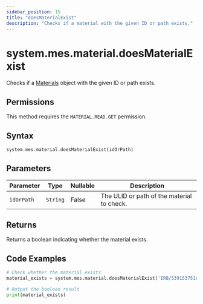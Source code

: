 ```yaml
---
sidebar_position: 15
title: "doesMaterialExist"
description: "Checks if a material with the given ID or path exists."
---
```


# system.mes.material.doesMaterialExist

Checks if a [Materials](../../data-model/material-model/material) object with the given ID or path exists.


## Permissions

This method requires the `MATERIAL.READ.GET` permission.

## Syntax

```python
system.mes.material.doesMaterialExist(idOrPath)
```

## Parameters

| Parameter  | Type     | Nullable | Description                                |
|------------|----------|----------|--------------------------------------------|
| `idOrPath` | `String` | False    | The ULID or path of the material to check. |

## Returns

Returns a boolean indicating whether the material exists.

## Code Examples

```python
# Check whether the material exists
material_exists = system.mes.material.doesMaterialExist('IRB/5391537510212')

# Output the boolean result
print(material_exists)
```

